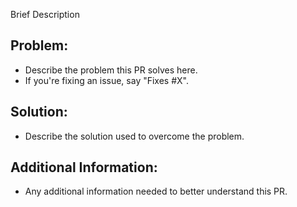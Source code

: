 Brief Description

## Problem:
- Describe the problem this PR solves here. 
- If you're fixing an issue, say "Fixes #X".

## Solution:
- Describe the solution used to overcome the problem.

## Additional Information:
- Any additional information needed to better understand this PR.
